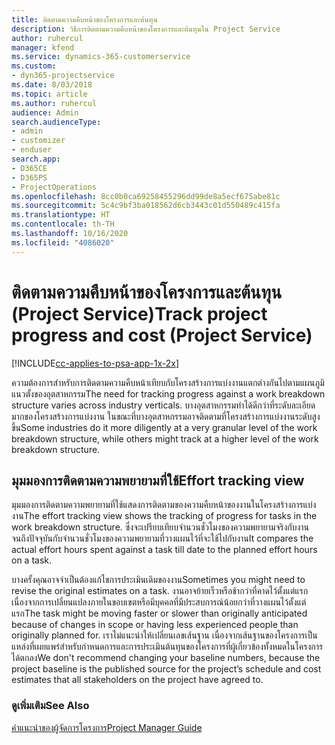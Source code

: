 ```yaml
---
title: ติดตามความคืบหน้าของโครงการและต้นทุน
description: วิธีการติดตามความคืบหน้าของโครงการและต้นทุนใน Project Service
author: ruhercul
manager: kfend
ms.service: dynamics-365-customerservice
ms.custom:
- dyn365-projectservice
ms.date: 8/03/2018
ms.topic: article
ms.author: ruhercul
audience: Admin
search.audienceType:
- admin
- customizer
- enduser
search.app:
- D365CE
- D365PS
- ProjectOperations
ms.openlocfilehash: 8cc0b0ca69258455296dd99de8a5ecf675abe81c
ms.sourcegitcommit: 5c4c9bf3ba018562d6cb3443c01d550489c415fa
ms.translationtype: HT
ms.contentlocale: th-TH
ms.lasthandoff: 10/16/2020
ms.locfileid: "4086020"
---
```

# <a name="track-project-progress-and-cost-project-service"></a><span data-ttu-id="a9720-103">ติดตามความคืบหน้าของโครงการและต้นทุน (Project Service)</span><span class="sxs-lookup"><span data-stu-id="a9720-103">Track project progress and cost (Project Service)</span></span>

[!INCLUDE[cc-applies-to-psa-app-1x-2x](../includes/cc-applies-to-psa-app-1x-2x.md)]

<span data-ttu-id="a9720-104">ความต้องการสำหรับการติดตามความคืบหน้าเทียบกับโครงสร้างการแบ่งงานแตกต่างกันไปตามแผนภูมิแนวตั้งของอุตสาหกรรม</span><span class="sxs-lookup"><span data-stu-id="a9720-104">The need for tracking progress against a work breakdown structure varies across industry verticals.</span></span> <span data-ttu-id="a9720-105">บางอุตสาหกรรมทำได้ดีกว่าที่ระดับละเอียดมากของโครงสร้างการแบ่งงาน ในขณะที่บางอุตสาหกรรมอาจติดตามที่โครงสร้างการแบ่งงานระดับสูงขึ้น</span><span class="sxs-lookup"><span data-stu-id="a9720-105">Some industries do it more diligently at a very granular level of the work breakdown structure, while others might track at a higher level of the work breakdown structure.</span></span>  
  
## <a name="effort-tracking-view"></a><span data-ttu-id="a9720-106">มุมมองการติดตามความพยายามที่ใช้</span><span class="sxs-lookup"><span data-stu-id="a9720-106">Effort tracking view</span></span>  
<span data-ttu-id="a9720-107">มุมมองการติดตามความพยายามที่ใช้แสดงการติดตามของความคืบหน้าของงานในโครงสร้างการแบ่งงาน</span><span class="sxs-lookup"><span data-stu-id="a9720-107">The effort tracking view shows the tracking of progress for tasks in the work breakdown structure.</span></span> <span data-ttu-id="a9720-108">ซึ่งจะเปรียบเทียบจำนวนชั่วโมงของความพยายามจริงกับงานจนถึงปัจจุบันกับจำนวนชั่วโมงของความพยายามที่วางแผนไว้ที่จะใช้ไปกับงาน</span><span class="sxs-lookup"><span data-stu-id="a9720-108">It compares the actual effort hours spent against a task till date to the planned effort hours on a task.</span></span>  
  
<span data-ttu-id="a9720-109">บางครั้งคุณอาจจำเป็นต้องแก้ไขการประเมินเดิมของงาน</span><span class="sxs-lookup"><span data-stu-id="a9720-109">Sometimes you might need to revise the original estimates on a task.</span></span> <span data-ttu-id="a9720-110">งานอาจย้ายเร็วหรือช้ากว่าที่คาดไว้ตั้งแต่แรก เนื่องจากการเปลี่ยนแปลงภายในขอบเขตหรือมีบุคคลที่มีประสบการณ์น้อยกว่าที่วางแผนไว้ตั้งแต่แรก</span><span class="sxs-lookup"><span data-stu-id="a9720-110">The task might be moving faster or slower than originally anticipated because of changes in scope or having less experienced people than originally planned for.</span></span> <span data-ttu-id="a9720-111">เราไม่แนะนำให้เปลี่ยนเลขเส้นฐาน เนื่องจากเส้นฐานของโครงการเป็นแหล่งที่เผยแพร่สำหรับกำหนดการและการประเมินต้นทุนของโครงการที่ผู้เกี่ยวข้องทั้งหมดในโครงการได้ตกลง</span><span class="sxs-lookup"><span data-stu-id="a9720-111">We don't recommend changing your baseline numbers, because the project baseline is the published source for the project’s schedule and cost estimates that all stakeholders on the project have agreed to.</span></span>  
  
### <a name="see-also"></a><span data-ttu-id="a9720-112">ดูเพิ่มเติม</span><span class="sxs-lookup"><span data-stu-id="a9720-112">See Also</span></span>  
 [<span data-ttu-id="a9720-113">คำแนะนำของผู้จัดการโครงการ</span><span class="sxs-lookup"><span data-stu-id="a9720-113">Project Manager Guide</span></span>](../psa/project-manager-guide.md)
